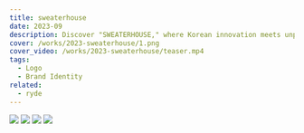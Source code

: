 ```yaml
---
title: sweaterhouse
date: 2023-09
description: Discover "SWEATERHOUSE," where Korean innovation meets unparalleled comfort in seamless knitwear. Excelling in whole-garment technology, this brand crafts elegant, one-piece creations for a flawless fit and sophisticated style. "SWEATERHOUSE" stands as a testament to sleek design and futuristic craftsmanship, changing the knitwear game one stitch at a time.
cover: /works/2023-sweaterhouse/1.png
cover_video: /works/2023-sweaterhouse/teaser.mp4
tags:
  - Logo
  - Brand Identity
related:
  - ryde
---
```


![](/works/2023-sweaterhouse/1.png)
![](/works/2023-sweaterhouse/2.png)
![](/works/2023-sweaterhouse/3.png)
![](/works/2023-sweaterhouse/4.png)
